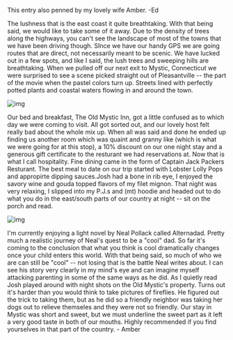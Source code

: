 <!--
.. title: Eastern Vacation Journal, Tuesday, July 17
.. date: 2007/07/24 13:37
.. slug: eastern-vacation-journal-tuesday-july-17
.. tags:
.. link:
.. description:
-->

This entry also penned by my lovely wife Amber. -Ed


The lushness that is the east coast it quite breathtaking. With that being said, we would like to take some of it away. Due to the density of trees along the highways, you can't see the landscape of most of the towns that we have been driving though. SInce we have our handy GPS we are going routes that are direct, not necessarily meant to be scenic. We have lucked out in a few spots, and like I said, the lush trees and sweeping hills are breathtaking. When we pulled off our next exit to Mystic, Connecticut we were surprised to see a scene picked straight out of Pleasantville -- the part of the movie when the pastel colors turn up. Streets lined with perfectly potted plants and coastal waters flowing in and around the town. 

![img](/images/16.jpg)

Our bed and breakfast, The Old Mystic Inn, got a little confused as to which day we were coming to visit. All got sorted out, and our lovely host felt really bad about the whole mix up. When all was said and done he ended up finding us another room which was quaint and granny like (which is what we were going for at this stop), a 10% discount on our one night stay and a generous gift certificate to the resturant we had reservations at. Now that is what I call hospitality. Fine dining came in the form of Captain Jack Packers Resturant. The best meal to date on our trip started with Lobster Lolly Pops and appropirte dipping sauces.Josh had a bone in rib eye, I enjoyed the savory wine and gouda topped flavors of my filet mignon. That night was very relaxing, I slipped into my P.J.s and (mt) hoodie and headed out to do what you do in the east/south parts of our country at night -- sit on the porch and read. 

![img](/images/15.jpg)

I'm currently enjoying a light novel by Neal Pollack called Alternadad. Pretty much a realistic journey of Neal's quest to be a "cool" dad. So far it's coming to the conclusion that what you think is cool dramatically changes once your child enters this world. With that being said, so much of who we are can still be "cool" -- not losing that is the battle Neal writes about. I can see his story very clearly in my mind's eye and can imagine myself attacking parenting in some of the same ways as he did. As I quietly read Josh played around with night shots on the Old Mystic's property. Turns out it's harder than you would think to take pictures of fireflies. He figured out the trick to taking them, but as he did so a friendly neighbor was taking her dogs out to relieve themseles and they were not so friendly. Our stay in Mystic was short and sweet, but we must underline the sweet part as it left a very good taste in both of our mouths. Highly recommended if you find yourselves in that part of the country. - Amber

